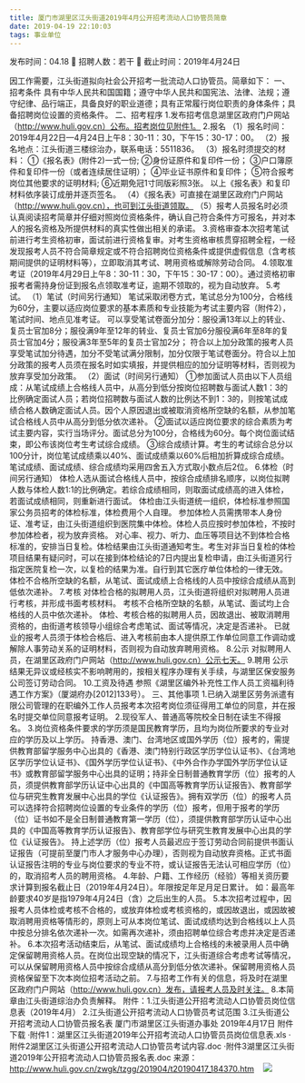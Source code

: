 ```yaml
---
title: 厦门市湖里区江头街道2019年4月公开招考流动人口协管员简章
date: 2019-04-19 22:10:03
tags: 事业单位
---
```

发布时间：04.18   🌟   招聘人数：若干   🌈   截止时间：2019年4月24日
<!-- more -->
因工作需要，江头街道拟向社会公开招考一批流动人口协管员。简章如下：
一、招考条件
具有中华人民共和国国籍；遵守中华人民共和国宪法、法律、法规；遵守纪律、品行端正，具备良好的职业道德；具有正常履行岗位职责的身体条件；具备招聘岗位设置的资格条件。
二、招考程序
1.发布招考信息湖里区政府门户网站（http://www.huli.gov.cn）公布。招考岗位见附件1。
2.报名
（1）报名时间：2019年4月22日—4月24日上午8：30-11：30，下午15：30-17：00。
（2）报名地点：江头街道三楼综治办，联系电话：5511836。
（3）报名时须提交的材料：
①《报名表》(附件2)一式一份;
②身份证原件和复印件一份；
③户口簿原件和复印件一份（或者连续居住证明）；
④毕业证书原件和复印件；
⑤符合报考岗位其他要求的证明材料;
⑥近期免冠1寸同版彩照3张。
以上《报名表》和复印材料依序装订成册并逐页签名。
（4）《报名表》可直接在湖里区政府门户网站（http://www.huli.gov.cn），也可到江头街道领取。
（5）报考人员报名时必须认真阅读招考简章并仔细对照岗位资格条件，确认自己符合条件方可报名，并对本人的报名资格及所提供材料的真实性做出相关的承诺。
3.资格审查本次招考笔试前进行考生资格初审，面试前进行资格复审。对考生资格审核贯穿招聘全程，一经发现报考人员不符合简章规定或不符合招聘岗位资格条件或提供虚假信息（含考核期间提供的证明材料等），立即取消其考试、聘用资格或解除劳动合同。
4.领取准考证（2019年4月29日上午8：30-11：30，下午15：30-17：00）。通过资格初审报考者需持身份证到报名点领取准考证，逾期不领取的，视为自动放弃。
5.考试。
（1）笔试（时间另行通知）
笔试采取闭卷方式，笔试总分为100分，合格线为60分，主要以适应岗位要求的基本素质和专业技能为考试主要内容（附件2），笔试时间、地点见准考证。
可以享受笔试卷面分加分：服役满13年以上的转业、复员士官加8分；服役满9年至12年的转业、复员士官加6分服役满6年至8年的复员士官加4分；服役满3年至5年的复员士官加2分；
符合以上加分政策的报考人员享受笔试加分待遇，加分不受笔试满分限制，加分仅限于笔试卷面分。符合以上加分政策的报考人员须在报名时如实填报，并提供相应的加分证明等材料，否则视为放弃享受加分政策。
（2）面试（时间另行通知）
①参加面试人员由以下人员组成：从笔试成绩上合格线人员中，从高分到低分按岗位招聘数与面试人数1：3的比例确定面试人员；若岗位招聘数与面试人数的比例达不到1：3的，则按笔试成绩合格人数确定面试人员。因个人原因退出或被取消资格所空缺的名额，从参加笔试合格线人员中从高分到低分依次递补。
②面试以适应岗位要求的综合素质为考试主要内容，实行当场评分。面试总分为100分，合格线为60分。每个岗位面试结束，即公布该岗位考生考试综合成绩。
③综合成绩计算。考生的考试综合总分以100分计，岗位笔试成绩乘以40%、面试成绩乘以60%后相加折算成综合成绩。
笔试成绩、面试成绩、综合成绩均采用四舍五入方式取小数点后2位。
6.体检（时间另行通知）
体检人选从面试合格线人员中，按综合成绩排名顺序，以岗位拟聘人数与体检人数1:1的比例确定。若综合成绩相同，则取面试成绩高的进入体检，若面试成绩相同，则重新进行面试。
体检由江头街道统一组织，体检标准参照国家公务员招考的体检标准，体检费用个人自理。
参加体检人员需携带本人身份证、准考证，由江头街道组织到医院集中体检。体检人员应按时参加体检，不按时参加体检者，视为放弃资格。
对心率、视力、听力、血压等项目达不到体检合格标准的，安排当日复检。体检结果由江头街道通知考生。考生对非当日复检的体检项目结果有疑问时，可以在接到体检结论的7日内提出复检申请，由江头街道另行指定医院复检一次，以复检的结果为准。自行到其它医疗单位体检的一律无效。
体检不合格所空缺的名额，从笔试、面试成绩上合格线的人员中按综合成绩从高到低依次递补。
7.考核
对体检合格的拟聘用人员，江头街道将组织对拟聘用人员进行考核，并形成书面考核材料。
考核不合格所空缺的名额，从笔试、面试均上合格线的人员中依次递补。
体检、考核合格的拟聘用人员，因故退出、被取消聘用资格的，由街道考核领导小组综合考虑笔试、面试等情况，决定是否递补。
已就业的报考人员须于体检合格后、进入考核前由本人提供原工作单位同意工作调动或解除人事劳动关系的证明材料，否则视为自动放弃聘用资格。
8.公示
对拟聘用人员，在湖里区政府门户网站（http://www.huli.gov.cn）公示七天。
9.聘用
公示结果无异议或经核实不影响聘用的，按相关程序办理有关手续，与湖里区保安服务公司签订劳动合同。
10.工资及待遇
参照《湖里区编外补充性工作人员工资福利待遇工作方案》（厦湖府办[2012]133号）。
三、其他事项
1.已纳入湖里区劳务派遣有限公司管理的在职编外工作人员报考本次招考岗位须征得用工单位的同意，并在报名时提交单位同意报考证明。
2.现役军人、普通高等院校全日制在读生不得报名。
3.岗位资格条件要求的学历须是国民教育学历，且均为岗位所要求的专业对应的学历及以上学历。
持香港、澳门、台湾地区或国外学历（位）报考的，需提供教育部留学服务中心出具的《香港、澳门特别行政区学历学位认证书》、《台湾地区学历学位认证书》、《国外学历学位认证书》、《中外合作办学国外学历学位认证书》或教育部留学服务中心出具的证明；持非全日制普通教育学历（位）报考的人员，须提供教育部学历认证中心出具的《中国高等教育学历认证报告》、教育部学位与研究生教育发展中心出具的学位《认证报告》。拥有双学历（位）的报考人员可以选择符合招聘岗位设置的专业条件的学历（位）报考，但用于报考的学历（位）证书如不是全日制普通教育第一学历（位），须提供教育部学历认证中心出具的《中国高等教育学历认证报告》、教育部学位与研究生教育发展中心出具的学位《认证报告》。
持上述学历（位）报考人员最迟应于签订劳动合同前提供书面认证报告（可提前至厦门市人才服务中心办理），否则视为自动放弃资格。正式书面认证报告注明的专业与岗位要求的专业不符，或认证报告无法认可相应学历（位）的，取消招考人员的聘用资格。
4.年龄、户籍、工作经历（经验）等相关资历要求计算到报名截止日（2019年4月24日）。年限按足年足月足日累计。
如：最高年龄要求40岁是指1979年4月24日（含）之后出生的人员。
5.本次招考过程中，因报考人员体检或考核不合格的，或放弃体检或考核资格的，或因故退出，或因故被取消聘用资格等情形的，原则上可从本岗位笔试、面试成绩均达到合格线以上人员中按总分排名依次递补一次。如需再次递补，须由招聘单位综合考虑并决定是否递补。
6.本次招考活动结束后，从笔试、面试成绩均上合格线的未被录用人员中确定保留聘用资格人员。在岗位出现空缺的情况下，江头街道综合考虑考试等情况，可以从保留聘用资格人员中按综合成绩从高分到低分依次递补。保留聘用资格人员资格保留至下次本岗位招考活动之前。
7.与招考工作有关的信息，将及时在湖里区政府门户网站（http://www.huli.gov.cn）发布，请报考人员及时关注。
8.本简章由江头街道综治办负责解释。
附件：1.江头街道公开招考流动人口协管员岗位信息表（2019年4月）
2.江头街道公开招考流动人口协管员考试范围
3.江头街道公开招考流动人口协管员报名表
厦门市湖里区江头街道办事处
2019年4月17日
附件下载
·附件1：湖里区江头街道2019年公开招考流动人口协管员员岗位信息表.xls
·附件2湖里区江头街道公开招考流动人口协管员考试内容.doc
·附件3湖里区江头街道2019年公开招考流动人口协管员报名表.doc
来源：
http://www.huli.gov.cn/zwgk/tzgg/201904/t20190417_184370.htm
 
 ![](https://cdn.weiweiblog.cn/20181015134814.png)
